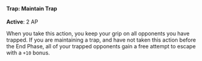 #### Trap: Maintain Trap
**Active**: 2 AP

When you take this action, you keep your grip on all opponents you have trapped. If you are maintaining a trap, and have not taken this action before the End Phase, all of your trapped opponents gain a free attempt to escape with a `+10` bonus.